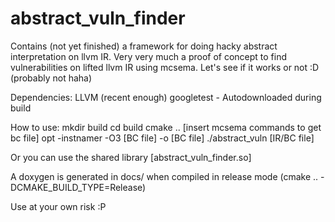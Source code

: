 # abstract_vuln_finder

Contains (not yet finished) a framework for doing hacky abstract interpretation on llvm IR.
Very very much a proof of concept to find vulnerabilities on lifted llvm IR using mcsema.
Let's see if it works or not :D (probably not haha)

Dependencies:
LLVM (recent enough)
googletest - Autodownloaded during build


How to use:
mkdir build
cd build
cmake ..
[insert mcsema commands to get bc file]
opt -instnamer -O3 [BC file] -o [BC file]
./abstract_vuln [IR/BC file]

Or you can use the shared library [abstract_vuln_finder.so]

A doxygen is generated in docs/ when compiled in release mode
(cmake .. -DCMAKE_BUILD_TYPE=Release)

Use at your own risk :P

